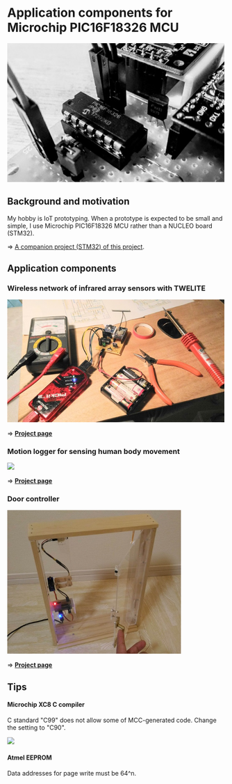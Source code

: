 # Application components for Microchip PIC16F18326 MCU

<img src="./doc/pic16f18326.jpg" width="500">

## Background and motivation

My hobby is IoT prototyping. When a prototype is expected to be small and simple, I use Microchip PIC16F18326 MCU rather than a NUCLEO board (STM32).

=> [A companion project (STM32) of this project](https://github.com/araobp/stm32-mcu).

## Application components

### Wireless network of infrared array sensors with TWELITE 

<img src="./doc/twelite-dip.jpg" width="500">

=> **[Project page](TWELITE.md)**

### Motion logger for sensing human body movement

<img src="./doc/motion_measurement_system.jpg" width="500">

=> **[Project page](MOTION_LOGGER.md)**

### Door controller

<img src="./doc/door_controller.jpg" width="400">

=> **[Project page](DOOR_CONTROLLER.md)**

## Tips

#### Microchip XC8 C compiler

C standard "C99" does not allow some of MCC-generated code. Change the setting to "C90".

![](./doc/C90_standard.jpg)

#### Atmel EEPROM

Data addresses for page write must be 64^n.

